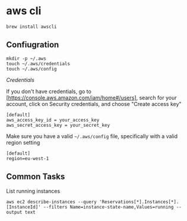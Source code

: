 # aws cli

```
brew install awscli
```

## Confiugration

```
mkdir -p ~/.aws
touch ~/.aws/credentials
touch ~/.aws/config
```

*Credentials*

If you don't have credentials, go to [https://console.aws.amazon.com/iam/home#/users], search for your account, click on Security credentials, and choose "Create access key"

```
[default]
aws_access_key_id = your_access_key
aws_secret_access_key = your_secret_key
```

Make sure you have a valid `~/.aws/config` file, specifically with a valid region setting

```
[default]
region=eu-west-1
```

## Common Tasks

List running instances

```
aws ec2 describe-instances --query 'Reservations[*].Instances[*].[InstanceId]' --filters Name=instance-state-name,Values=running --output text
```

